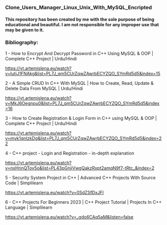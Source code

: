 ### Clone_Users_Manager_Linux_Unix_With_MySQL_Encripted

####  This repository has been created by me with the sole purpose of being educational and beautiful. I am not responsible for any improper use that may be given to it.


### Bibliography:

1 - How to Encrypt And Decrypt Password in C++ Using MySQL & OOP | Complete C++ Project | Urdu/Hindi

https://yt.artemislena.eu/watch?v=IutjJ1FNAkg&list=PL7J_qm5CUrZqwZAwrbECYZQO_SYmRd5d5&index=15


2 - A Simple CRUD In C++ With MySQL | How to Create, Read, Update & Delete Data From MySQL | Urdu/Hindi

https://yt.artemislena.eu/watch?v=MkJ6Oegnpu0&list=PL7J_qm5CUrZqwZAwrbECYZQO_SYmRd5d5&index=16


3 - How to Create Registration & Login Form in C++ using MySQL & OOP | Complete C++ Project | Urdu/Hindi

https://yt.artemislena.eu/watch?v=myk1qnIzkDg&list=PL7J_qm5CUrZqwZAwrbECYZQO_SYmRd5d5&index=22

4 - C++ project - Login and Registration - in-depth explanation

https://yt.artemislena.eu/watch?v=nxHnnQToy5o&list=PL43pGnjiVwgQakzRxpt2amqN9f7-tRtc_&index=2

5 - Security System Project in C++ | Advanced C++ Projects With Source Code | Simplilearn

https://yt.artemislena.eu/watch?v=0SdZSfDxJFI

6 - C++ Projects For Beginners 2023 | C++ Project Tutorial | Projects In C++ Language | Simplilearn

https://yt.artemislena.eu/watch?v=_gdo6CAq5aM&listen=false
